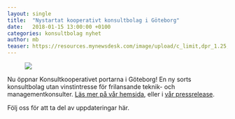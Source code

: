 ```yaml
---
layout: single
title:  "Nystartat kooperativt konsultbolag i Göteborg"
date:   2018-01-15 13:00:00 +0100
categories: konsultbolag nyhet
author: mb
teaser: https://resources.mynewsdesk.com/image/upload/c_limit,dpr_1.25,f_auto,h_700,q_auto,w_690/reqncnpwkfeinwkd0dnf.jpg
---
```

<figure class="one">
    <img src="https://resources.mynewsdesk.com/image/upload/c_limit,dpr_1.25,f_auto,h_700,q_auto,w_690/reqncnpwkfeinwkd0dnf.jpg">
</figure>

Nu öppnar Konsultkooperativet portarna i Göteborg! En ny sorts konsultbolag utan vinstintresse för frilansande teknik- och managementkonsulter. [Läs mer på vår hemsida](https://konsult.coop), eller i [vår pressrelease](https://www.mynewsdesk.com/se/konsultkooperativet/pressreleases/nytt-kooperativt-konsultbolag-etablerar-sig-i-goeteborg-2374436).

Följ oss för att ta del av uppdateringar här.
